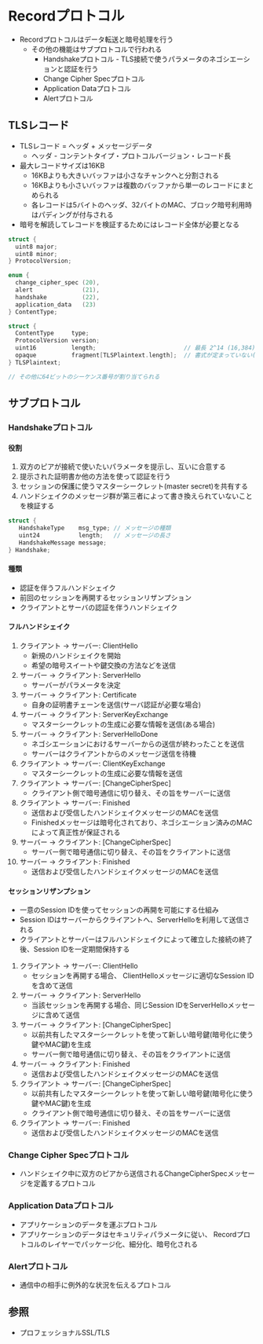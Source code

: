 # Recordプロトコル
- Recordプロトコルはデータ転送と暗号処理を行う
  - その他の機能はサブプロトコルで行われる
    - Handshakeプロトコル - TLS接続で使うパラメータのネゴシエーションと認証を行う
    - Change Cipher Specプロトコル
    - Application Dataプロトコル
    - Alertプロトコル

## TLSレコード
- TLSレコード = ヘッダ + メッセージデータ
  - ヘッダ - コンテントタイプ・プロトコルバージョン・レコード長
- 最大レコードサイズは16KB
  - 16KBよりも大きいバッファは小さなチャンクへと分割される
  - 16KBよりも小さいバッファは複数のバッファから単一のレコードにまとめられる
  - 各レコードは5バイトのヘッダ、32バイトのMAC、ブロック暗号利用時はパディングが付与される
- 暗号を解読してレコードを検証するためにはレコード全体が必要となる

```c
struct {
  uint8 major;
  uint8 minor;
} ProtocolVersion;

enum {
  change_cipher_spec (20),
  alert              (21),
  handshake          (22),
  application_data   (23)
} ContentType;

struct {
  ContentType     type;
  ProtocolVersion version;
  uint16          length;                         // 最長 2^14 (16,384) バイト
  opaque          fragment[TLSPlaintext.length];  // 書式が定まっていない(opaque)データのバッファ
} TLSPlaintext;

// その他に64ビットのシーケンス番号が割り当てられる
```

## サブプロトコル
### Handshakeプロトコル
#### 役割
1. 双方のピアが接続で使いたいパラメータを提示し、互いに合意する
2. 提示された証明書か他の方法を使って認証を行う
3. セッションの保護に使うマスターシークレット(master secret)を共有する
4. ハンドシェイクのメッセージ群が第三者によって書き換えられていないことを検証する

```c
struct {
   HandshakeType    msg_type; // メッセージの種類
   uint24           length;   // メッセージの長さ
   HandshakeMessage message;
} Handshake;
```

#### 種類
- 認証を伴うフルハンドシェイク
- 前回のセッションを再開するセッションリザンプション
- クライアントとサーバの認証を伴うハンドシェイク

#### フルハンドシェイク
1. クライアント -> サーバー: ClientHello
    - 新規のハンドシェイクを開始
    - 希望の暗号スイートや鍵交換の方法などを送信
2. サーバー -> クライアント: ServerHello
    - サーバーがパラメータを決定
3. サーバー -> クライアント: Certificate
    - 自身の証明書チェーンを送信(サーバ認証が必要な場合)
4. サーバー -> クライアント: ServerKeyExchange
    - マスターシークレットの生成に必要な情報を送信(ある場合)
5. サーバー -> クライアント: ServerHelloDone
    - ネゴシエーションにおけるサーバーからの送信が終わったことを送信
    - サーバーはクライアントからのメッセージ送信を待機
6. クライアント -> サーバー: ClientKeyExchange
    - マスターシークレットの生成に必要な情報を送信
7. クライアント -> サーバー: [ChangeCipherSpec]
    - クライアント側で暗号通信に切り替え、その旨をサーバーに送信
8. クライアント -> サーバー: Finished
    - 送信および受信したハンドシェイクメッセージのMACを送信
    - Finishedメッセージは暗号化されており、ネゴシエーション済みのMACによって真正性が保証される
9. サーバー -> クライアント: [ChangeCipherSpec]
    - サーバー側で暗号通信に切り替え、その旨をクライアントに送信
10. サーバー -> クライアント: Finished
    - 送信および受信したハンドシェイクメッセージのMACを送信

#### セッションリザンプション
- 一意のSession IDを使ってセッションの再開を可能にする仕組み
- Session IDはサーバーからクライアントへ、ServerHelloを利用して送信される
- クライアントとサーバーはフルハンドシェイクによって確立した接続の終了後、Session IDを一定期間保持する
1. クライアント -> サーバー: ClientHello
    - セッションを再開する場合、 ClientHelloメッセージに適切なSession IDを含めて送信
2. サーバー -> クライアント: ServerHello
    - 当該セッションを再開する場合、同じSession IDをServerHelloメッセージに含めて送信
3. サーバー -> クライアント: [ChangeCipherSpec]
    - 以前共有したマスターシークレットを使って新しい暗号鍵(暗号化に使う鍵やMAC鍵)を生成
    - サーバー側で暗号通信に切り替え、その旨をクライアントに送信
4. サーバー -> クライアント: Finished
    - 送信および受信したハンドシェイクメッセージのMACを送信
5. クライアント -> サーバー: [ChangeCipherSpec]
    - 以前共有したマスターシークレットを使って新しい暗号鍵(暗号化に使う鍵やMAC鍵)を生成
    - クライアント側で暗号通信に切り替え、その旨をサーバーに送信
6. クライアント -> サーバー: Finished
    - 送信および受信したハンドシェイクメッセージのMACを送信

### Change Cipher Specプロトコル
- ハンドシェイク中に双方のピアから送信されるChangeCipherSpecメッセージを定義するプロトコル

### Application Dataプロトコル
- アプリケーションのデータを運ぶプロトコル
- アプリケーションのデータはセキュリティパラメータに従い、
  Recordプロトコルのレイヤーでパッケージ化、細分化、暗号化される

### Alertプロトコル
- 通信中の相手に例外的な状況を伝えるプロトコル

## 参照
- プロフェッショナルSSL/TLS
